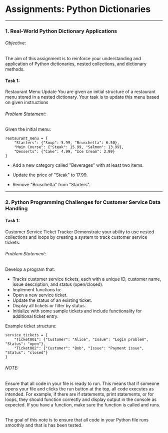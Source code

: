 <h1>Assignments: Python Dictionaries</h1>
<hr>

<h3>1. Real-World Python Dictionary Applications</h3>

<h6>Objective:</h6> The aim of this assignment is to reinforce your understanding and application of Python dictionaries, nested collections, and dictionary methods.

<h4>Task 1:</h4> Restaurant Menu Update You are given an initial structure of a restaurant menu stored in a nested dictionary. Your task is to update this menu based on given instructions

<h6>Problem Statement:</h6> Given the initial menu:

```
restaurant_menu = {
    "Starters": {"Soup": 5.99, "Bruschetta": 6.50},
    "Main Course": {"Steak": 15.99, "Salmon": 13.99},
    "Desserts": {"Cake": 4.99, "Ice Cream": 3.99}
}
```
- Add a new category called "Beverages" with at least two items.

- Update the price of "Steak" to 17.99.

- Remove "Bruschetta" from "Starters". 
<hr>

<h3>2. Python Programming Challenges for Customer Service Data Handling</h3>

<h4>Task 1:</h4> Customer Service Ticket Tracker Demonstrate your ability to use nested collections and loops by creating a system to track customer service tickets.

<h6>Problem Statement:</h6> Develop a program that:

- Tracks customer service tickets, each with a unique ID, customer name, issue description, and status (open/closed).
- Implement functions to:
- Open a new service ticket.
- Update the status of an existing ticket.
- Display all tickets or filter by status.
- Initialize with some sample tickets and include functionality for additional ticket entry.

Example ticket structure:
```
service_tickets = {
    "Ticket001": {"Customer": "Alice", "Issue": "Login problem", "Status": "open"},
    "Ticket002": {"Customer": "Bob", "Issue": "Payment issue", "Status": "closed"}
}
```

<h6>NOTE:</h6> Ensure that all code in your file is ready to run. This means that if someone opens your file and clicks the run button at the top, all code executes as intended. For example, if there are if statements, print statements, or for loops, they should function correctly and display output in the console as expected. If you have a function, make sure the function is called and runs.
<br><br>

The goal of this note is to ensure that all code in your Python file runs smoothly and that is has been tested.
